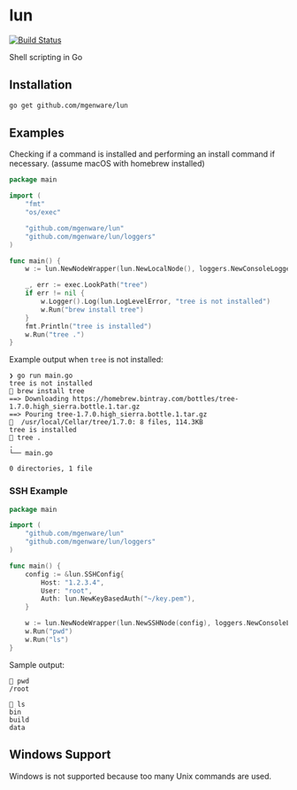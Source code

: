 # lun

[![Build Status](https://travis-ci.org/mgenware/lun.svg?branch=master)](http://travis-ci.org/mgenware/lun)

Shell scripting in Go

## Installation
```sh
go get github.com/mgenware/lun
```

## Examples
Checking if a command is installed and performing an install command if necessary. (assume macOS with homebrew installed)
```go
package main

import (
	"fmt"
	"os/exec"

	"github.com/mgenware/lun"
	"github.com/mgenware/lun/loggers"
)

func main() {
	w := lun.NewNodeWrapper(lun.NewLocalNode(), loggers.NewConsoleLogger())

	_, err := exec.LookPath("tree")
	if err != nil {
		w.Logger().Log(lun.LogLevelError, "tree is not installed")
		w.Run("brew install tree")
	}
	fmt.Println("tree is installed")
	w.Run("tree .")
}
```

Example output when `tree` is not installed:
```
❯ go run main.go
tree is not installed
🚗 brew install tree
==> Downloading https://homebrew.bintray.com/bottles/tree-1.7.0.high_sierra.bottle.1.tar.gz
==> Pouring tree-1.7.0.high_sierra.bottle.1.tar.gz
🍺  /usr/local/Cellar/tree/1.7.0: 8 files, 114.3KB
tree is installed
🚗 tree .
.
└── main.go

0 directories, 1 file
```

### SSH Example
```go
package main

import (
	"github.com/mgenware/lun"
	"github.com/mgenware/lun/loggers"
)

func main() {
	config := &lun.SSHConfig{
		Host: "1.2.3.4",
		User: "root",
		Auth: lun.NewKeyBasedAuth("~/key.pem"),
	}

	w := lun.NewNodeWrapper(lun.NewSSHNode(config), loggers.NewConsoleLogger())
	w.Run("pwd")
	w.Run("ls")
}

```

Sample output:
```
🚗 pwd
/root

🚗 ls
bin
build
data
```

## Windows Support
Windows is not supported because too many Unix commands are used.
